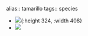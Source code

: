 alias:: tamarillo
tags:: species

- ![](https://peach-geographical-bat-397.mypinata.cloud/ipfs/QmSjYZ4u4rWzoqVFrSy2s17gxSF6je4ERF8LFYywHu4Yid){:height 324, :width 408}
- ![](https://peach-geographical-bat-397.mypinata.cloud/ipfs/Qmb2ScwzxvddikQVmBF3UFQXRRsbAFJNxH9WLv2NKroPBG)